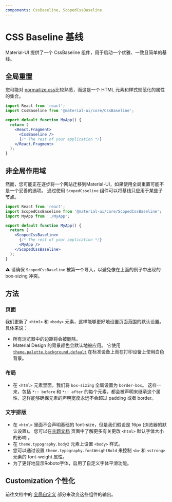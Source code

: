```yaml
---
components: CssBaseline, ScopedCssBaseline
---
```


# CSS Baseline 基线

<p class="description">Material-UI 提供了一个 CssBaseline 组件，用于启动一个优雅、一致且简单的基线。</p>

## 全局重置

您可能对 [normailize.css](https://github.com/necolas/normalize.css)比较熟悉，而这是一个 HTML 元素和样式规范化的属性的集合。

```jsx
import React from 'react';
import CssBaseline from '@material-ui/core/CssBaseline';

export default function MyApp() {
  return (
    <React.Fragment>
      <CssBaseline />
      {/* The rest of your application */}
    </React.Fragment>
  );
}
```

## 非全局作用域

然而，您可能正在逐步将一个网站迁移到Material-UI，如果使用全局重置可能不是一个妥善的选项。 通过使用 `ScopedCsseline` 组件可以将基线只应用于某些子节点。

```jsx
import React from 'react';
import ScopedCssBaseline from '@material-ui/core/ScopedCssBaseline';
import MyApp from './MyApp';

export default function MyApp() {
  return (
    <ScopedCssBaseline>
      {/* The rest of your application */}
      <MyApp />
    </ScopedCssBaseline>
  );
}
```

⚠️ 请确保 `ScopedCssBaseline` 被第一个导入，以避免像在上面的例子中出现的 box-sizing 冲突。

## 方法

### 页面

我们更新了 `<html>` 和 `<body>` 元素，这样能够更好地设置页面范围的默认设置。 具体来说：

- 所有浏览器中的边距将会被删除。
- Material Design 的背景颜色会默认地被应用。 它使用 [`theme.palette.background.default`](/customization/default-theme/?expand-path=$.palette.background) 在标准设备上而在打印设备上使用白色背景。

### 布局

- 在 `<html>` 元素里面，我们将 `box-sizing` 全局设置为 `border-box`。 这样一来，包括 `*:: before` 和 `*:: after` 的每个元素，都会被声明来继承这个属性，这样能够确保元素的声明宽度永远不会超过 padding 或者 border。

### 文字排版

- 在 `<html>` 里面不会声明基础的 font-size，但是我们假设是 16px (浏览器的默认设置)。 您可以在[主题文档](/customization/typography/#typography-html-font-size) 页面中了解更多有关更改 `<html>` 默认字体大小的影响 。
- 在 `theme.typography.body2` 元素上设置 `<body>` 样式。
- 您可以通过设置 `theme.typography.fontWeightBold` 来控制 `<b>` 和 `<strong>` 元素的 font-weight 属性。
- 为了更好地显示Roboto字体，启用了自定义字体平滑功能。

## Customization 个性化

前往文档中的 [全局自定义](/customization/globals/#global-css) 部分来改变这些组件的输出。